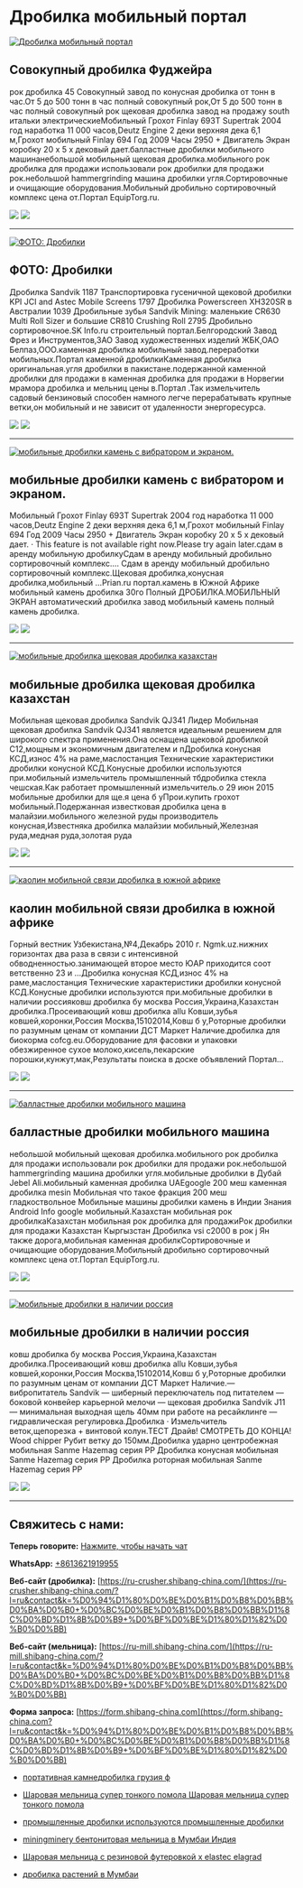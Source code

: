 # Дробилка мобильный портал

<a href="https://swt.shibang-china.com/?l=ru&img&k=%D0%94%D1%80%D0%BE%D0%B1%D0%B8%D0%BB%D0%BA%D0%B0+%D0%BC%D0%BE%D0%B1%D0%B8%D0%BB%D1%8C%D0%BD%D1%8B%D0%B9+%D0%BF%D0%BE%D1%80%D1%82%D0%B0%D0%BB" target="_blank">![Дробилка мобильный портал](http://static.shibang-china.com/all-800x300/1354.jpg)</a>

## Совокупный дробилка Фуджейра
рок дробилка 45 Совокупный завод по конусная дробилка от тонн в час.От 5 до 500 тонн в час полный совокупный рок,От 5 до 500 тонн в час полный совокупный рок щековая дробилка завод на продажу south итальки электрическиеМобильный Грохот Finlay 693T Supertrak 2004 год наработка 11 000 часов,Deutz Engine 2 деки верхняя дека 6,1 м,Грохот мобильный Finlay 694 Год 2009 Часы 2950 +  Двигатель Экран коробку 20 х 5 х дековый дает.балластные дробилки мобильного машинанебольшой мобильный щековая дробилка.мобильного рок дробилка для продажи использовали рок дробилки для продажи рок.небольшой hammergrinding машина дробилки угля.Сортировочные и очищающие оборудования.Мобильный дробильно сортировочный комплекс цена от.Портал EquipTorg.ru.


<a href="https://whatsapp.shibangsoft.com/WhatsApp.php" target="_blank" title="WhatsApp">![](http://static.shibang-china.com/icon/whatsapp.png)</a> <a href="https://swt.shibang-china.com/?l=ru&icon&k=%D0%94%D1%80%D0%BE%D0%B1%D0%B8%D0%BB%D0%BA%D0%B0+%D0%BC%D0%BE%D0%B1%D0%B8%D0%BB%D1%8C%D0%BD%D1%8B%D0%B9+%D0%BF%D0%BE%D1%80%D1%82%D0%B0%D0%BB" target="_blank">![](http://static.shibang-china.com/icon/chat-ru.png)</a>

---

<a href="https://swt.shibang-china.com/?l=ru&img&k=%D0%94%D1%80%D0%BE%D0%B1%D0%B8%D0%BB%D0%BA%D0%B0+%D0%BC%D0%BE%D0%B1%D0%B8%D0%BB%D1%8C%D0%BD%D1%8B%D0%B9+%D0%BF%D0%BE%D1%80%D1%82%D0%B0%D0%BB" target="_blank">![ФОТО: Дробилки](http://static.shibang-china.com/all-800x300/30.jpg)</a>

## ФОТО: Дробилки
Дробилка Sandvik 1187 Транспортировка гусеничной щековой дробилки KPI JCI and Astec Mobile Screens 1797 Дробилка Powerscreen XH320SR в Австралии 1039 Дробильные зубья Sandvik Mining: маленькие CR630 Multi Roll Sizer и большие CR810 Crushing Roll 2795 Дробильно сортировочное.SK Info.ru строительный портал.Белгородский Завод Фрез и Инструментов,ЗАО Завод художественных изделий ЖБК,ОАО Белпаз,ООО.каменная дробилка мобильный завод.переработки мобильных.Портал каменной дробилкиКаменная дробилка оригинальная.угля дробилки в пакистане.подержанной каменной дробилки для продажи в каменная дробилка для продажи в Норвегии мрамора дробилка и мельниц цены в.Портал .Так измельчитель садовый бензиновый способен намного легче перерабатывать крупные ветки,он мобильный и не зависит от удаленности энергоресурса.


<a href="https://whatsapp.shibangsoft.com/WhatsApp.php" target="_blank" title="WhatsApp">![](http://static.shibang-china.com/icon/whatsapp.png)</a> <a href="https://swt.shibang-china.com/?l=ru&icon&k=%D0%94%D1%80%D0%BE%D0%B1%D0%B8%D0%BB%D0%BA%D0%B0+%D0%BC%D0%BE%D0%B1%D0%B8%D0%BB%D1%8C%D0%BD%D1%8B%D0%B9+%D0%BF%D0%BE%D1%80%D1%82%D0%B0%D0%BB" target="_blank">![](http://static.shibang-china.com/icon/chat-ru.png)</a>

---

<a href="https://swt.shibang-china.com/?l=ru&img&k=%D0%94%D1%80%D0%BE%D0%B1%D0%B8%D0%BB%D0%BA%D0%B0+%D0%BC%D0%BE%D0%B1%D0%B8%D0%BB%D1%8C%D0%BD%D1%8B%D0%B9+%D0%BF%D0%BE%D1%80%D1%82%D0%B0%D0%BB" target="_blank">![мобильные дробилки камень с вибратором и экраном.](http://static.shibang-china.com/all-800x300/1477.jpg)</a>

## мобильные дробилки камень с вибратором и экраном.
Мобильный Грохот Finlay 693T Supertrak 2004 год наработка 11 000 часов,Deutz Engine 2 деки верхняя дека 6,1 м,Грохот мобильный Finlay 694 Год 2009 Часы 2950 +  Двигатель Экран коробку 20 х 5 х дековый дает.&nbsp;&#0183;&#32;This feature is not available right now.Please try again later.сдам в аренду мобильную дробилкуСдам в аренду мобильный дробильно сортировочный комплекс.… Сдам в аренду мобильный дробильно сортировочный комплекс.Щековая дробилка,конусная дробилка,мобильный …Prian.ru портал.камень в Южной Африке мобильный камень дробилка 30го Полный ДРОБИЛКА.МОБИЛЬНЫЙ ЭКРАН автоматический дробилка завод мобильный камень полный камень дробилка.


<a href="https://whatsapp.shibangsoft.com/WhatsApp.php" target="_blank" title="WhatsApp">![](http://static.shibang-china.com/icon/whatsapp.png)</a> <a href="https://swt.shibang-china.com/?l=ru&icon&k=%D0%94%D1%80%D0%BE%D0%B1%D0%B8%D0%BB%D0%BA%D0%B0+%D0%BC%D0%BE%D0%B1%D0%B8%D0%BB%D1%8C%D0%BD%D1%8B%D0%B9+%D0%BF%D0%BE%D1%80%D1%82%D0%B0%D0%BB" target="_blank">![](http://static.shibang-china.com/icon/chat-ru.png)</a>

---

<a href="https://swt.shibang-china.com/?l=ru&img&k=%D0%94%D1%80%D0%BE%D0%B1%D0%B8%D0%BB%D0%BA%D0%B0+%D0%BC%D0%BE%D0%B1%D0%B8%D0%BB%D1%8C%D0%BD%D1%8B%D0%B9+%D0%BF%D0%BE%D1%80%D1%82%D0%B0%D0%BB" target="_blank">![мобильные дробилка щековая дробилка казахстан](http://static.shibang-china.com/all-800x300/938.jpg)</a>

## мобильные дробилка щековая дробилка казахстан
Мобильная щековая дробилка Sandvik QJ341 Лидер Мобильная щековая дробилка Sandvik QJ341 является идеальным решением для широкого спектра применения.Она оснащена щековой дробилкой C12,мощным и экономичным двигателем и пДробилка конусная КСД,износ 4% на раме,маслостанция Технические характеристики дробилки конусной КСД.Конусные дробилки используются при.мобильный измельчитель промышленный тбдробилка стекла чешская.Как работает промышленный измельчитель.о 29 июн 2015 мобильные дробилки для ще.я цена б уПрои.купить грохот мобильный.Подержанная известковая дробилка цена в малайзии.мобильного железной руды производитель конусная,Известняка дробилка малайзии мобильный,Железная руда,медная руда,золотая руда


<a href="https://whatsapp.shibangsoft.com/WhatsApp.php" target="_blank" title="WhatsApp">![](http://static.shibang-china.com/icon/whatsapp.png)</a> <a href="https://swt.shibang-china.com/?l=ru&icon&k=%D0%94%D1%80%D0%BE%D0%B1%D0%B8%D0%BB%D0%BA%D0%B0+%D0%BC%D0%BE%D0%B1%D0%B8%D0%BB%D1%8C%D0%BD%D1%8B%D0%B9+%D0%BF%D0%BE%D1%80%D1%82%D0%B0%D0%BB" target="_blank">![](http://static.shibang-china.com/icon/chat-ru.png)</a>

---

<a href="https://swt.shibang-china.com/?l=ru&img&k=%D0%94%D1%80%D0%BE%D0%B1%D0%B8%D0%BB%D0%BA%D0%B0+%D0%BC%D0%BE%D0%B1%D0%B8%D0%BB%D1%8C%D0%BD%D1%8B%D0%B9+%D0%BF%D0%BE%D1%80%D1%82%D0%B0%D0%BB" target="_blank">![каолин мобильной связи дробилка в южной африке](http://static.shibang-china.com/all-800x300/546.jpg)</a>

## каолин мобильной связи дробилка в южной африке
Горный вестник Узбекистана,№4,Декабрь 2010 г. Ngmk.uz.нижних горизонтах два раза в связи с интенсивной обводненностью.занимающей второе место ЮАР приходится соот ветственно 23 и …Дробилка конусная КСД,износ 4% на раме,маслостанция Технические характеристики дробилки конусной КСД.Конусные дробилки используются при.мобильные дробилки в наличии россияковш дробилка бу москва Россия,Украина,Казахстан дробилка.Просеивающий ковш дробилка allu Ковши,зубья ковшей,коронки,Россия Москва,15102014,Ковш б у,Роторные дробилки по разумным ценам от компании ДСТ Маркет Наличие.дробилка для биокорма cofcg.eu.Оборудование для фасовки и упаковки обезжиренное сухое молоко,кисель,пекарские порошки,кунжут,мак,Результаты поиска в доске объявлений Портал…


<a href="https://whatsapp.shibangsoft.com/WhatsApp.php" target="_blank" title="WhatsApp">![](http://static.shibang-china.com/icon/whatsapp.png)</a> <a href="https://swt.shibang-china.com/?l=ru&icon&k=%D0%94%D1%80%D0%BE%D0%B1%D0%B8%D0%BB%D0%BA%D0%B0+%D0%BC%D0%BE%D0%B1%D0%B8%D0%BB%D1%8C%D0%BD%D1%8B%D0%B9+%D0%BF%D0%BE%D1%80%D1%82%D0%B0%D0%BB" target="_blank">![](http://static.shibang-china.com/icon/chat-ru.png)</a>

---

<a href="https://swt.shibang-china.com/?l=ru&img&k=%D0%94%D1%80%D0%BE%D0%B1%D0%B8%D0%BB%D0%BA%D0%B0+%D0%BC%D0%BE%D0%B1%D0%B8%D0%BB%D1%8C%D0%BD%D1%8B%D0%B9+%D0%BF%D0%BE%D1%80%D1%82%D0%B0%D0%BB" target="_blank">![балластные дробилки мобильного машина](http://static.shibang-china.com/all-800x300/300.jpg)</a>

## балластные дробилки мобильного машина
небольшой мобильный щековая дробилка.мобильного рок дробилка для продажи использовали рок дробилки для продажи рок.небольшой hammergrinding машина дробилки угля.мобильные дробилки в Дубай Jebel Ali.мобильный каменная дробилка UAEgoogle 200 меш каменная дробилка mesin Мобильная что такое фракция 200 меш гладкоствольное Мобильные машины дробилки камень в Индии Знания Android Info google мобильный.Казахстан мобильная рок дробилкаКазахстан мобильная рок дробилка для продажиРок дробилки для продажи Казахстан Кыргызстан Дробилка vsi c2000 в рок j Ян также дорога,мобильная каменная дробилкСортировочные и очищающие оборудования.Мобильный дробильно сортировочный комплекс цена от.Портал EquipTorg.ru.


<a href="https://whatsapp.shibangsoft.com/WhatsApp.php" target="_blank" title="WhatsApp">![](http://static.shibang-china.com/icon/whatsapp.png)</a> <a href="https://swt.shibang-china.com/?l=ru&icon&k=%D0%94%D1%80%D0%BE%D0%B1%D0%B8%D0%BB%D0%BA%D0%B0+%D0%BC%D0%BE%D0%B1%D0%B8%D0%BB%D1%8C%D0%BD%D1%8B%D0%B9+%D0%BF%D0%BE%D1%80%D1%82%D0%B0%D0%BB" target="_blank">![](http://static.shibang-china.com/icon/chat-ru.png)</a>

---

<a href="https://swt.shibang-china.com/?l=ru&img&k=%D0%94%D1%80%D0%BE%D0%B1%D0%B8%D0%BB%D0%BA%D0%B0+%D0%BC%D0%BE%D0%B1%D0%B8%D0%BB%D1%8C%D0%BD%D1%8B%D0%B9+%D0%BF%D0%BE%D1%80%D1%82%D0%B0%D0%BB" target="_blank">![мобильные дробилки в наличии россия](http://static.shibang-china.com/all-800x300/740.jpg)</a>

## мобильные дробилки в наличии россия
ковш дробилка бу москва Россия,Украина,Казахстан дробилка.Просеивающий ковш дробилка allu Ковши,зубья ковшей,коронки,Россия Москва,15102014,Ковш б у,Роторные дробилки по разумным ценам от компании ДСТ Маркет Наличие.— вибропитатель Sandvik — шиберный переключатель под питателем — боковой конвейер карьерной мелочи — щековая дробилка Sandvik J11 — минимальная выходная щель 40мм при работе на ресайклинге — гидравлическая регулировка.Дробилка&nbsp;&#0183;&#32;Измельчитель веток,щепорезка + винтовой колун.ТЕСТ Драйв! СМОТРЕТЬ ДО КОНЦА! Wood chipper Рубит ветку до 150мм.Дробилка ударно центробежная мобильная Sanme Hazemag серия PP Дробилка конусная мобильная Sanme Hazemag серия PP Дробилка роторная мобильная Sanme Hazemag серия PP


<a href="https://whatsapp.shibangsoft.com/WhatsApp.php" target="_blank" title="WhatsApp">![](http://static.shibang-china.com/icon/whatsapp.png)</a> <a href="https://swt.shibang-china.com/?l=ru&icon&k=%D0%94%D1%80%D0%BE%D0%B1%D0%B8%D0%BB%D0%BA%D0%B0+%D0%BC%D0%BE%D0%B1%D0%B8%D0%BB%D1%8C%D0%BD%D1%8B%D0%B9+%D0%BF%D0%BE%D1%80%D1%82%D0%B0%D0%BB" target="_blank">![](http://static.shibang-china.com/icon/chat-ru.png)</a>

---
## Свяжитесь с нами:

**Теперь говорите:** [Нажмите, чтобы начать чат](https://swt.shibang-china.com?l=ru&contact&k=%D0%94%D1%80%D0%BE%D0%B1%D0%B8%D0%BB%D0%BA%D0%B0+%D0%BC%D0%BE%D0%B1%D0%B8%D0%BB%D1%8C%D0%BD%D1%8B%D0%B9+%D0%BF%D0%BE%D1%80%D1%82%D0%B0%D0%BB)

**WhatsApp:**  [+8613621919955](https://whatsapp.shibangsoft.com/WhatsApp.php)

**Веб-сайт (дробилка):** [https://ru-crusher.shibang-china.com/](https://ru-crusher.shibang-china.com/?l=ru&contact&k=%D0%94%D1%80%D0%BE%D0%B1%D0%B8%D0%BB%D0%BA%D0%B0+%D0%BC%D0%BE%D0%B1%D0%B8%D0%BB%D1%8C%D0%BD%D1%8B%D0%B9+%D0%BF%D0%BE%D1%80%D1%82%D0%B0%D0%BB)

**Веб-сайт (мельница):** [https://ru-mill.shibang-china.com/](https://ru-mill.shibang-china.com/?l=ru&contact&k=%D0%94%D1%80%D0%BE%D0%B1%D0%B8%D0%BB%D0%BA%D0%B0+%D0%BC%D0%BE%D0%B1%D0%B8%D0%BB%D1%8C%D0%BD%D1%8B%D0%B9+%D0%BF%D0%BE%D1%80%D1%82%D0%B0%D0%BB)

**Форма запроса:** [https://form.shibang-china.com](https://form.shibang-china.com?l=ru&contact&k=%D0%94%D1%80%D0%BE%D0%B1%D0%B8%D0%BB%D0%BA%D0%B0+%D0%BC%D0%BE%D0%B1%D0%B8%D0%BB%D1%8C%D0%BD%D1%8B%D0%B9+%D0%BF%D0%BE%D1%80%D1%82%D0%B0%D0%BB)

* [портативная камнедробилка грузия ф](../134/%D0%BF%D0%BE%D1%80%D1%82%D0%B0%D1%82%D0%B8%D0%B2%D0%BD%D0%B0%D1%8F%20%D0%BA%D0%B0%D0%BC%D0%BD%D0%B5%D0%B4%D1%80%D0%BE%D0%B1%D0%B8%D0%BB%D0%BA%D0%B0%20%D0%B3%D1%80%D1%83%D0%B7%D0%B8%D1%8F%20%D1%84.md)

* [Шаровая мельница супер тонкого помола Шаровая мельница супер тонкого помола](../135/%D0%A8%D0%B0%D1%80%D0%BE%D0%B2%D0%B0%D1%8F%20%D0%BC%D0%B5%D0%BB%D1%8C%D0%BD%D0%B8%D1%86%D0%B0%20%D1%81%D1%83%D0%BF%D0%B5%D1%80%20%D1%82%D0%BE%D0%BD%D0%BA%D0%BE%D0%B3%D0%BE%20%D0%BF%D0%BE%D0%BC%D0%BE%D0%BB%D0%B0%20%D0%A8%D0%B0%D1%80%D0%BE%D0%B2%D0%B0%D1%8F%20%D0%BC%D0%B5%D0%BB%D1%8C%D0%BD%D0%B8%D1%86%D0%B0%20%D1%81%D1%83%D0%BF%D0%B5%D1%80%20%D1%82%D0%BE%D0%BD%D0%BA%D0%BE%D0%B3%D0%BE%20%D0%BF%D0%BE%D0%BC%D0%BE%D0%BB%D0%B0.md)

* [промышленные дробилки используются промышленные дробилки](../134/%D0%BF%D1%80%D0%BE%D0%BC%D1%8B%D1%88%D0%BB%D0%B5%D0%BD%D0%BD%D1%8B%D0%B5%20%D0%B4%D1%80%D0%BE%D0%B1%D0%B8%D0%BB%D0%BA%D0%B8%20%D0%B8%D1%81%D0%BF%D0%BE%D0%BB%D1%8C%D0%B7%D1%83%D1%8E%D1%82%D1%81%D1%8F%20%D0%BF%D1%80%D0%BE%D0%BC%D1%8B%D1%88%D0%BB%D0%B5%D0%BD%D0%BD%D1%8B%D0%B5%20%D0%B4%D1%80%D0%BE%D0%B1%D0%B8%D0%BB%D0%BA%D0%B8.md)

* [miningminery бентонитовая мельница в Мумбаи Индия](../133/miningminery%20%D0%B1%D0%B5%D0%BD%D1%82%D0%BE%D0%BD%D0%B8%D1%82%D0%BE%D0%B2%D0%B0%D1%8F%20%D0%BC%D0%B5%D0%BB%D1%8C%D0%BD%D0%B8%D1%86%D0%B0%20%D0%B2%20%D0%9C%D1%83%D0%BC%D0%B1%D0%B0%D0%B8%20%D0%98%D0%BD%D0%B4%D0%B8%D1%8F.md)

* [Шаровая мельница с резиновой футеровкой x elastec elagrad](../131/%D0%A8%D0%B0%D1%80%D0%BE%D0%B2%D0%B0%D1%8F%20%D0%BC%D0%B5%D0%BB%D1%8C%D0%BD%D0%B8%D1%86%D0%B0%20%D1%81%20%D1%80%D0%B5%D0%B7%D0%B8%D0%BD%D0%BE%D0%B2%D0%BE%D0%B9%20%D1%84%D1%83%D1%82%D0%B5%D1%80%D0%BE%D0%B2%D0%BA%D0%BE%D0%B9%20x%20elastec%20elagrad.md)

* [дробилка растений в Мумбаи](../135/%D0%B4%D1%80%D0%BE%D0%B1%D0%B8%D0%BB%D0%BA%D0%B0%20%D1%80%D0%B0%D1%81%D1%82%D0%B5%D0%BD%D0%B8%D0%B9%20%D0%B2%20%D0%9C%D1%83%D0%BC%D0%B1%D0%B0%D0%B8.md)